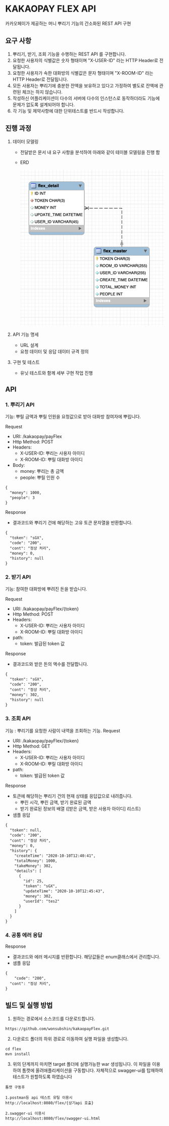 # KAKAOPAY FLEX API
카카오페이가 제공하는 머니 뿌리기 기능의 간소화된 REST API 구현


## 요구 사항
 1. 뿌리기, 받기, 조회 기능을 수행하는 REST API 를 구현합니다.
 2. 요청한 사용자의 식별값은 숫자 형태이며 "X-USER-ID" 라는 HTTP Header로
전달됩니다.
 3. 요청한 사용자가 속한 대화방의 식별값은 문자 형태이며 "X-ROOM-ID" 라는
HTTP Header로 전달됩니다.
 4. 모든 사용자는 뿌리기에 충분한 잔액을 보유하고 있다고 가정하여 별도로
잔액에 관련된 체크는 하지 않습니다.
 5. 작성하신 어플리케이션이 다수의 서버에 다수의 인스턴스로 동작하더라도 기능에
문제가 없도록 설계되어야 합니다.
 6. 각 기능 및 제약사항에 대한 단위테스트를 반드시 작성합니다.

## 진행 과정
1. 데이터 모델링
   * 전달받은 문서 내 요구 사항을 분석하여 아래와 같이 테이블 모델링을 진행 함
   * ERD
      
      ![erd](./erd.png)
   
2. API 기능 명세
   * URL 설계 
   * 요청 데이터 및 응답 데이터 규격 정의
3. 구현 및 테스트
   * 유닛 테스트와 함께 세부 구현 작업 진행

## API 
### 1. 뿌리기 API
기능: 뿌릴 금액과 뿌릴 인원을 요청값으로 받아 대화방 참여자에 뿌립니다.

Request 
  * URI: /kakaopay/payFlex
  * Http Method: POST
  * Headers: 
      * X-USER-ID: 뿌리는 사용자 아이디
      * X-ROOM-ID: 뿌릴 대화방 아이디
  * Body: 
      * money: 뿌리는 총 금액
      * people: 뿌릴 인원 수
```
{
  "money": 1000,
  "people": 3 
}
```

Response
  * 결과코드와 뿌리기 건에 해당하는 고유 토큰 문자열을 반환합니다.
```
{
  "token": "sGX",
  "code": "200",
  "cont": "정상 처리",
  "money": 0,
  "history": null
}
```


### 2. 받기 API
기능: 참여한 대화방에 뿌려진 돈을 받습니다.

Request 
  * URI: /kakaopay/payFlex/{token}
  * Http Method: POST
  * Headers: 
      * X-USER-ID: 뿌리는 사용자 아이디
      * X-ROOM-ID: 뿌릴 대화방 아이디  
  * path: 
      * token: 발급된 token 값
  
  
Response
  * 결과코드와 받은 돈의 액수를 전달합니다. 
```
{
  "token": "sGX",
  "code": "200",
  "cont": "정상 처리",
  "money": 302,
  "history": null
}
```

### 3. 조회 API
기능 : 뿌리기를 요청한 사람이 내역을 조회하는 기능.
Request 
  * URI: /kakaopay/payFlex/{token}
  * Http Method: GET
  * Headers: 
      * X-USER-ID: 뿌리는 사용자 아이디
      * X-ROOM-ID: 뿌릴 대화방 아이디
  * path: 
      * token: 발급된 token 값
      
Response
  * 토큰에 해당하는 뿌리기 건의 현재 상태를 응답값으로 내려줍니다.
     * 뿌린 시각, 뿌린 금액, 받기 완료된 금액
     * 받기 완료된 정보의 배열 ([받은 금액, 받은 사용자 아이디] 리스트)
  * 샘플 응답
```
{
  "token": null,
  "code": "200",
  "cont": "정상 처리",
  "money": 0,
  "history": {
    "createTime": "2020-10-10T12:40:41",
    "totalMoney": 1000,
    "takeMoney": 302,
    "details": [
      {
        "id": 25,
        "token": "sGX",
        "updateTime": "2020-10-10T12:45:43",
        "money": 302,
        "userId": "tes2"
      }
    ]
  }
}
```

### 4. 공통 에러 응답
Response
  * 결과코드와 에러 메시지를 반환합니다. 해당값들은 enum클래스에서 관리합니다.
  * 샘플 응답
```
{
    "code": "200",
  "cont": "정상 처리",
}
```


## 빌드 및 실행 방법
1. 원하는 경로에서 소스코드를 다운로드합니다.
```
https://github.com/wonsubshin/kakaopayFlex.git
```
2. 다운로드 폴더의 하위 경로로 이동하여 실행 파일을 생성합니다.
```
cd flex
mvn install
```
3. 위의 단계까지 마치면 target 폴더에 실행가능한 war 생성됩니다. 이 파일을 이용하여 톰캣에 올려애플리케이션을 구동합니다.
   자체적으로 swagger-ui를 탑재하여 테스트가 원할하도록 하였습니다
```
톰캣 구동후 

1.postman등 api 테스트 유틸 이용시
http://localhost:8080/flex/{상기api 호출}

2.swagger-ui 이용시
http://localhost:8080/flex/swagger-ui.html
```

